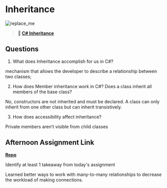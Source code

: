# Inheritance

![replace_me](https://codeworks.blob.core.windows.net/public/assets/img/illustrations/placeholder.svg)

> **📖 [C# Inheritance](https://codeworksacademy.com/fs-student-guide/resources/wk10/04-Inheritance)**

## Questions

1. What does Inheritance accomplish for us in C#?

  mechanism that allows the developer to describe a relationship between two classes; 

2. How does Member inheritance work in C#? Does a class inherit all members of the base class?

No, constructors are not inherited and must be declared. A class can only inherit from one other class but can inherit transistively. 

3. How does accessibility affect inheritance?

 Private members aren’t visible from child classes

## Afternoon Assignment Link

**[Repo](https://github.com/KarinnaGorrono/Vacay)**

Identify at least 1 takeaway from today's assignment

  Learned better ways to work with many-to-many relationships to decrease the workload of making connections.
